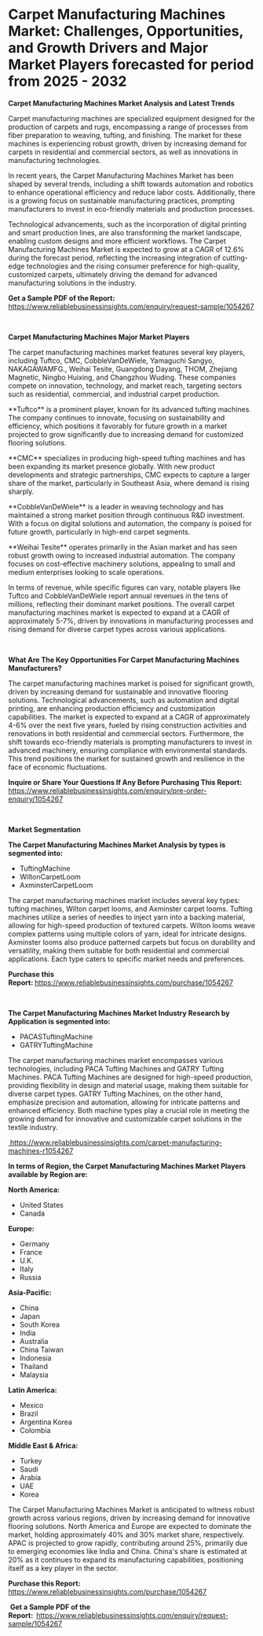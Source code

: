 <p><h1>Carpet Manufacturing Machines Market: Challenges, Opportunities, and Growth Drivers and Major Market Players forecasted for period from 2025 - 2032</h1></p><p><strong>Carpet Manufacturing Machines Market Analysis and Latest Trends</strong></p>
<p><p>Carpet manufacturing machines are specialized equipment designed for the production of carpets and rugs, encompassing a range of processes from fiber preparation to weaving, tufting, and finishing. The market for these machines is experiencing robust growth, driven by increasing demand for carpets in residential and commercial sectors, as well as innovations in manufacturing technologies.</p><p>In recent years, the Carpet Manufacturing Machines Market has been shaped by several trends, including a shift towards automation and robotics to enhance operational efficiency and reduce labor costs. Additionally, there is a growing focus on sustainable manufacturing practices, prompting manufacturers to invest in eco-friendly materials and production processes.</p><p>Technological advancements, such as the incorporation of digital printing and smart production lines, are also transforming the market landscape, enabling custom designs and more efficient workflows. The Carpet Manufacturing Machines Market is expected to grow at a CAGR of 12.6% during the forecast period, reflecting the increasing integration of cutting-edge technologies and the rising consumer preference for high-quality, customized carpets, ultimately driving the demand for advanced manufacturing solutions in the industry.</p></p>
<p><strong>Get a Sample PDF of the Report:&nbsp;</strong> <a href="https://www.reliablebusinessinsights.com/enquiry/request-sample/1054267?utm_campaign=3176&utm_medium=2&utm_source=Github&utm_content=ia&utm_term=16042025&utm_id=carpet-manufacturing-machines">https://www.reliablebusinessinsights.com/enquiry/request-sample/1054267</a></p>
<p>&nbsp;</p>
<p><strong>Carpet Manufacturing Machines Major Market Players</strong></p>
<p><p>The carpet manufacturing machines market features several key players, including Tuftco, CMC, CobbleVanDeWiele, Yamaguchi Sangyo, NAKAGAWAMFG., Weihai Tesite, Guangdong Dayang, THOM, Zhejiang Magnetic, Ningbo Huixing, and Changzhou Wuding. These companies compete on innovation, technology, and market reach, targeting sectors such as residential, commercial, and industrial carpet production.</p><p>**Tuftco** is a prominent player, known for its advanced tufting machines. The company continues to innovate, focusing on sustainability and efficiency, which positions it favorably for future growth in a market projected to grow significantly due to increasing demand for customized flooring solutions.</p><p>**CMC** specializes in producing high-speed tufting machines and has been expanding its market presence globally. With new product developments and strategic partnerships, CMC expects to capture a larger share of the market, particularly in Southeast Asia, where demand is rising sharply.</p><p>**CobbleVanDeWiele** is a leader in weaving technology and has maintained a strong market position through continuous R&D investment. With a focus on digital solutions and automation, the company is poised for future growth, particularly in high-end carpet segments.</p><p>**Weihai Tesite** operates primarily in the Asian market and has seen robust growth owing to increased industrial automation. The company focuses on cost-effective machinery solutions, appealing to small and medium enterprises looking to scale operations.</p><p>In terms of revenue, while specific figures can vary, notable players like Tuftco and CobbleVanDeWiele report annual revenues in the tens of millions, reflecting their dominant market positions. The overall carpet manufacturing machines market is expected to expand at a CAGR of approximately 5-7%, driven by innovations in manufacturing processes and rising demand for diverse carpet types across various applications.</p></p>
<p>&nbsp;</p>
<p><strong>What Are The Key Opportunities For Carpet Manufacturing Machines Manufacturers?</strong></p>
<p><p>The carpet manufacturing machines market is poised for significant growth, driven by increasing demand for sustainable and innovative flooring solutions. Technological advancements, such as automation and digital printing, are enhancing production efficiency and customization capabilities. The market is expected to expand at a CAGR of approximately 4-6% over the next five years, fueled by rising construction activities and renovations in both residential and commercial sectors. Furthermore, the shift towards eco-friendly materials is prompting manufacturers to invest in advanced machinery, ensuring compliance with environmental standards. This trend positions the market for sustained growth and resilience in the face of economic fluctuations.</p></p>
<p><strong>Inquire or Share Your Questions If Any Before Purchasing This Report:</strong> <a href="https://www.reliablebusinessinsights.com/enquiry/pre-order-enquiry/1054267?utm_campaign=3176&utm_medium=2&utm_source=Github&utm_content=ia&utm_term=16042025&utm_id=carpet-manufacturing-machines">https://www.reliablebusinessinsights.com/enquiry/pre-order-enquiry/1054267</a></p>
<p>&nbsp;</p>
<p><strong>Market Segmentation</strong></p>
<p><strong>The Carpet Manufacturing Machines Market Analysis by types is segmented into:</strong></p>
<p><ul><li>TuftingMachine</li><li>WiltonCarpetLoom</li><li>AxminsterCarpetLoom</li></ul></p>
<p><p>The carpet manufacturing machines market includes several key types: tufting machines, Wilton carpet looms, and Axminster carpet looms. Tufting machines utilize a series of needles to inject yarn into a backing material, allowing for high-speed production of textured carpets. Wilton looms weave complex patterns using multiple colors of yarn, ideal for intricate designs. Axminster looms also produce patterned carpets but focus on durability and versatility, making them suitable for both residential and commercial applications. Each type caters to specific market needs and preferences.</p></p>
<p><strong>Purchase this Report:&nbsp;</strong><a href="https://www.reliablebusinessinsights.com/purchase/1054267?utm_campaign=3176&utm_medium=2&utm_source=Github&utm_content=ia&utm_term=16042025&utm_id=carpet-manufacturing-machines">https://www.reliablebusinessinsights.com/purchase/1054267</a></p>
<p>&nbsp;</p>
<p><strong>The Carpet Manufacturing Machines Market Industry Research by Application is segmented into:</strong></p>
<p><ul><li>PACASTuftingMachine</li><li>GATRYTuftingMachine</li></ul></p>
<p><p>The carpet manufacturing machines market encompasses various technologies, including PACA Tufting Machines and GATRY Tufting Machines. PACA Tufting Machines are designed for high-speed production, providing flexibility in design and material usage, making them suitable for diverse carpet types. GATRY Tufting Machines, on the other hand, emphasize precision and automation, allowing for intricate patterns and enhanced efficiency. Both machine types play a crucial role in meeting the growing demand for innovative and customizable carpet solutions in the textile industry.</p></p>
<p><a href="https://www.reliablebusinessinsights.com/carpet-manufacturing-machines-r1054267?utm_campaign=3176&utm_medium=2&utm_source=Github&utm_content=ia&utm_term=16042025&utm_id=carpet-manufacturing-machines">&nbsp;https://www.reliablebusinessinsights.com/carpet-manufacturing-machines-r1054267</a></p>
<p><strong>In terms of Region, the Carpet Manufacturing Machines Market Players available by Region are:</strong></p>
<p>
    <p> <strong> North America: </strong>
        <ul>
            <li>United States</li>
            <li>Canada</li>
        </ul>
        </p> 
    <p> <strong> Europe: </strong>
        <ul>
            <li>Germany</li>
            <li>France</li>
            <li>U.K.</li>
            <li>Italy</li>
            <li>Russia</li>
        </ul>
        </p> 
    <p> <strong> Asia-Pacific: </strong>
        <ul>
            <li>China</li>
            <li>Japan</li>
            <li>South Korea</li>
            <li>India</li>
            <li>Australia</li>
            <li>China Taiwan</li>
            <li>Indonesia</li>
            <li>Thailand</li>
            <li>Malaysia</li>
        </ul>
        </p> 
    <p> <strong> Latin America: </strong>
        <ul>
            <li>Mexico</li>
            <li>Brazil</li>
            <li>Argentina Korea</li>
            <li>Colombia</li>
        </ul>
        </p> 
    <p> <strong> Middle East & Africa: </strong>
        <ul>
            <li>Turkey</li>
            <li>Saudi</li>
            <li>Arabia</li>
            <li>UAE</li>
            <li>Korea</li>
        </ul>
    </p>
    </p>
<p><p>The Carpet Manufacturing Machines Market is anticipated to witness robust growth across various regions, driven by increasing demand for innovative flooring solutions. North America and Europe are expected to dominate the market, holding approximately 40% and 30% market share, respectively. APAC is projected to grow rapidly, contributing around 25%, primarily due to emerging economies like India and China. China's share is estimated at 20% as it continues to expand its manufacturing capabilities, positioning itself as a key player in the sector.</p></p>
<p><strong>Purchase this Report: </strong><a href="https://www.reliablebusinessinsights.com/purchase/1054267?utm_campaign=3176&utm_medium=2&utm_source=Github&utm_content=ia&utm_term=16042025&utm_id=carpet-manufacturing-machines">https://www.reliablebusinessinsights.com/purchase/1054267</a></p>
<p>&nbsp;<strong>Get a Sample PDF of the Report:&nbsp;&nbsp;</strong><a href="https://www.reliablebusinessinsights.com/enquiry/request-sample/1054267?utm_campaign=3176&utm_medium=2&utm_source=Github&utm_content=ia&utm_term=16042025&utm_id=carpet-manufacturing-machines">https://www.reliablebusinessinsights.com/enquiry/request-sample/1054267</a></p>
<p><strong></strong></p>
<p><p></p><p></p><p></p></p>